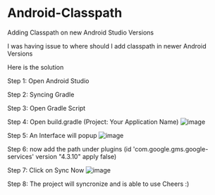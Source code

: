 # Android-Classpath
Adding Classpath on new Android Studio Versions



I was having issue to where should I add classpath in newer Android Versions 

Here is the solution

Step 1: Open Android Studio

Step 2: Syncing Gradle

Step 3: Open Gradle Script 

Step 4: Open build.gradle (Project: Your Application Name)
![image](https://user-images.githubusercontent.com/101948486/217161012-e6fa2244-6046-4563-a247-a54bb1da02e1.png)


Step 5: An Interface will popup 
![image](https://user-images.githubusercontent.com/101948486/217161222-b7617894-b997-45a5-899a-7350909e45ef.png)


Step 6: now add the path under plugins
(id 'com.google.gms.google-services' version "4.3.10" apply false) 

Step 7: Click on Sync Now
![image](https://user-images.githubusercontent.com/101948486/217161415-8b9165ad-025d-4611-8cd2-ded011b524d9.png)

Step 8: The project will syncronize and is able to use 
Cheers :)
